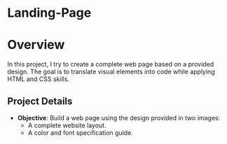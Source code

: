 # Landing-Page

# Overview

In this project, I try to create a complete web page based on a provided design. The goal is to translate visual elements into code while applying HTML and CSS skills.

## Project Details

- **Objective**: Build a web page using the design provided in two images:
  - A complete website layout.
  - A color and font specification guide.